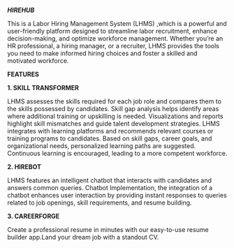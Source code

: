 ***HIREHUB***

This is a Labor Hiring Management System (LHMS) ,which is a powerful and user-friendly platform designed to streamline labor recruitment, enhance decision-making, and optimize workforce management. Whether you’re an HR professional, a hiring manager, or a recruiter, LHMS provides the tools you need to make informed hiring choices and foster a skilled and motivated workforce.

**FEATURES**

**1. SKILL TRANSFORMER**

LHMS assesses the skills required for each job role and compares them to the skills possessed by candidates. Skill gap analysis helps identify areas where additional training or upskilling is needed. Visualizations and reports highlight skill mismatches and guide talent development strategies.
LHMS integrates with learning platforms and recommends relevant courses or training programs to candidates. Based on skill gaps, career goals, and organizational needs, personalized learning paths are suggested. Continuous learning is encouraged, leading to a more competent workforce.

**2. HIREBOT**

LHMS features an intelligent chatbot that interacts with candidates and answers common queries. Chatbot Implementation, the integration of a chatbot enhances user interaction by providing instant responses to queries related to job openings, skill requirements, and resume building.

**3. CAREERFORGE**

Create a professional resume in minutes with our easy-to-use resume builder app.Land your dream job with a standout CV.